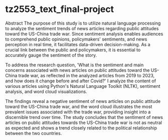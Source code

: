 # tz2553_text_final-project
Abstract
The purpose of this study is to utilize natural language processing to analyze the sentiment trends of news articles regarding public attitudes toward the US-China trade war. Since sentiment analysis enables audiences to comprehend public opinions, policymakers' sentiments, and news perception in real time, it facilitates data-driven decision-making. As a crucial link between the public and policymakers, it is essential to accurately gauge the sentiment of the story.

To address the research question, 'What is the sentiment and main concerns associated with news articles on public attitudes toward the US-China trade war, as reflected in the analyzed articles from 2019 to 2023, and how does it change before and after Covid?' I analyze the content of various articles using Python's Natural Language Toolkit (NLTK), sentiment analysis, and word cloud visualizations.

The findings reveal a negative sentiment of news articles on public attitude toward the US-China trade war, and the word cloud illustrates the most prevalent issues associated with the trade war, providing insight into a discernible trend over time. The study concludes that the sentiment of news articles on public attitudes towards the US-China trade war is not as neutral as expected and shows a trend closely related to the political relationship between the two countries.
